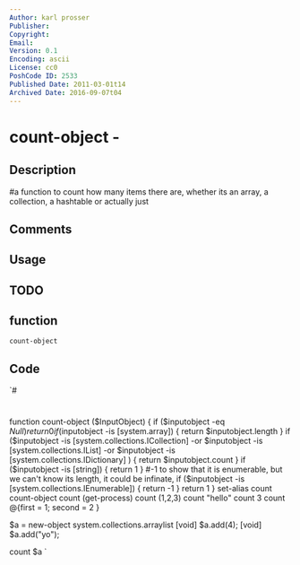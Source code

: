 ```yaml
---
Author: karl prosser
Publisher: 
Copyright: 
Email: 
Version: 0.1
Encoding: ascii
License: cc0
PoshCode ID: 2533
Published Date: 2011-03-01t14
Archived Date: 2016-09-07t04
---
```


# count-object - 

## Description

#a function to count how many items there are, whether its an array, a collection, a hashtable or actually just

## Comments



## Usage



## TODO



## function

`count-object`

## Code

`#
 #
 function count-object ($InputObject)
 {
  if ($inputobject -eq $Null ) { return 0}
  if ($inputobject -is [system.array]) { return $inputobject.length }
  if ($inputobject -is [system.collections.ICollection] -or 
      $inputobject -is [system.collections.IList] -or
      $inputobject -is [system.collections.IDictionary] )  { return $inputobject.count }
  if ($inputobject -is [string]) { return 1 }
  #-1 to show that it is enumerable, but we can't know its length, it could be infinate, 
  if ($inputobject -is [system.collections.IEnumerable]) { return -1 }
  return 1
 }
 set-alias count count-object
 count (get-process)
 count (1,2,3)
 count "hello"
 count 3
 count @{first = 1; second = 2 }
 
 $a = new-object system.collections.arraylist
 [void] $a.add(4);
 [void] $a.add("yo");
 
 count $a
`

